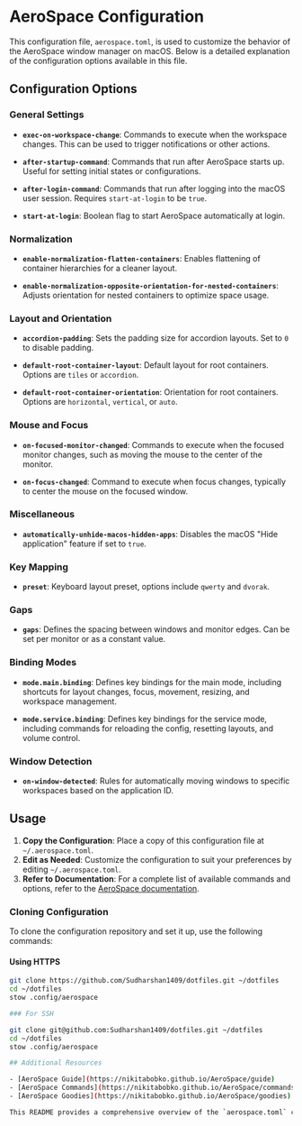 # AeroSpace Configuration

This configuration file, `aerospace.toml`, is used to customize the behavior of the AeroSpace window manager on macOS. Below is a detailed explanation of the configuration options available in this file.

## Configuration Options

### General Settings

- **`exec-on-workspace-change`**: Commands to execute when the workspace changes. This can be used to trigger notifications or other actions.
- **`after-startup-command`**: Commands that run after AeroSpace starts up. Useful for setting initial states or configurations.

- **`after-login-command`**: Commands that run after logging into the macOS user session. Requires `start-at-login` to be `true`.

- **`start-at-login`**: Boolean flag to start AeroSpace automatically at login.

### Normalization

- **`enable-normalization-flatten-containers`**: Enables flattening of container hierarchies for a cleaner layout.

- **`enable-normalization-opposite-orientation-for-nested-containers`**: Adjusts orientation for nested containers to optimize space usage.

### Layout and Orientation

- **`accordion-padding`**: Sets the padding size for accordion layouts. Set to `0` to disable padding.

- **`default-root-container-layout`**: Default layout for root containers. Options are `tiles` or `accordion`.

- **`default-root-container-orientation`**: Orientation for root containers. Options are `horizontal`, `vertical`, or `auto`.

### Mouse and Focus

- **`on-focused-monitor-changed`**: Commands to execute when the focused monitor changes, such as moving the mouse to the center of the monitor.

- **`on-focus-changed`**: Command to execute when focus changes, typically to center the mouse on the focused window.

### Miscellaneous

- **`automatically-unhide-macos-hidden-apps`**: Disables the macOS "Hide application" feature if set to `true`.

### Key Mapping

- **`preset`**: Keyboard layout preset, options include `qwerty` and `dvorak`.

### Gaps

- **`gaps`**: Defines the spacing between windows and monitor edges. Can be set per monitor or as a constant value.

### Binding Modes

- **`mode.main.binding`**: Defines key bindings for the main mode, including shortcuts for layout changes, focus, movement, resizing, and workspace management.

- **`mode.service.binding`**: Defines key bindings for the service mode, including commands for reloading the config, resetting layouts, and volume control.

### Window Detection

- **`on-window-detected`**: Rules for automatically moving windows to specific workspaces based on the application ID.

## Usage

1. **Copy the Configuration**: Place a copy of this configuration file at `~/.aerospace.toml`.
2. **Edit as Needed**: Customize the configuration to suit your preferences by editing `~/.aerospace.toml`.
3. **Refer to Documentation**: For a complete list of available commands and options, refer to the [AeroSpace documentation](https://nikitabobko.github.io/AeroSpace/commands).

### Cloning Configuration

To clone the configuration repository and set it up, use the following commands:

#### Using HTTPS

```bash
git clone https://github.com/Sudharshan1409/dotfiles.git ~/dotfiles
cd ~/dotfiles
stow .config/aerospace

### For SSH

git clone git@github.com:Sudharshan1409/dotfiles.git ~/dotfiles
cd ~/dotfiles
stow .config/aerospace

## Additional Resources

- [AeroSpace Guide](https://nikitabobko.github.io/AeroSpace/guide)
- [AeroSpace Commands](https://nikitabobko.github.io/AeroSpace/commands)
- [AeroSpace Goodies](https://nikitabobko.github.io/AeroSpace/goodies)

This README provides a comprehensive overview of the `aerospace.toml` configuration file, helping users to effectively customize their AeroSpace environment.
```
